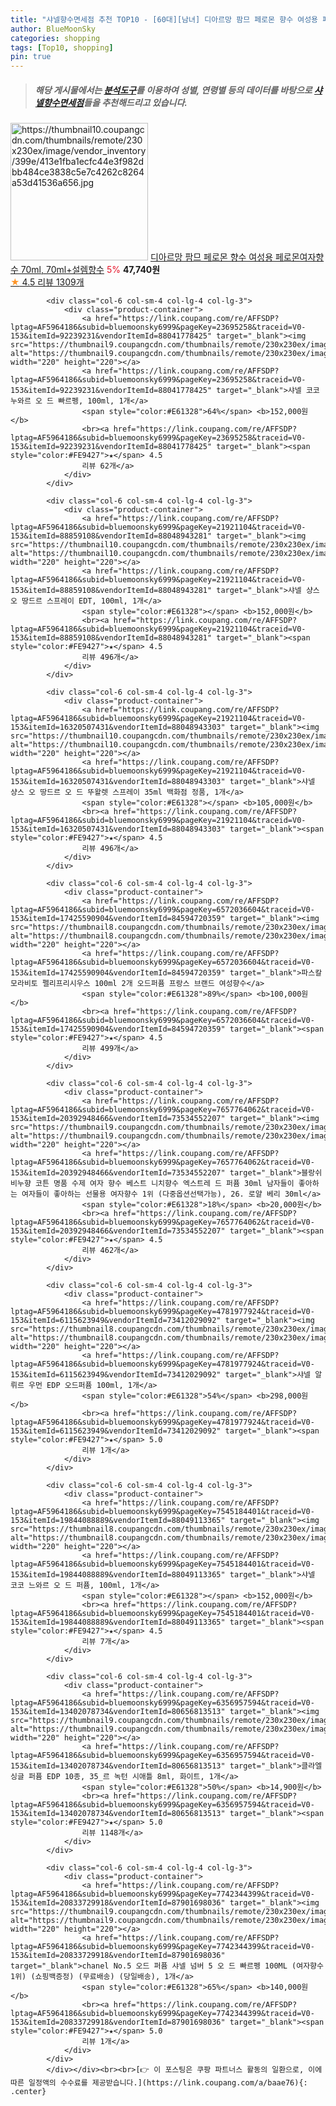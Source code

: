 ```yaml
---
title: "샤넬향수면세점 추천 TOP10 - [60대][남녀] 디아르망 팜므 페로몬 향수 여성용 페로몬여자향수 70ml, 70ml+설렘향수"
author: BlueMoonSky
categories: shopping
tags: [Top10, shopping]
pin: true
---
```


> ##### 해당 게시물에서는 [**분석도구**](https://itemscout.io/)를 이용하여 **성별**, **연령별** 등의 데이터를 바탕으로 [**샤넬향수면세점**](https://link.coupang.com/a/baae76)들을 추천해드리고 있습니다.
<div class="container"><div class="row">
            <div class="col-6 col-sm-4 col-lg-4 col-lg-3">
                <div class="product-container">
                    <a href="https://link.coupang.com/re/AFFSDP?lptag=AF5964186&subid=bluemoonsky6999&pageKey=7680349192&traceid=V0-153&itemId=20512387047&vendorItemId=81864427129" target="_blank"><img src="https://thumbnail10.coupangcdn.com/thumbnails/remote/230x230ex/image/vendor_inventory/399e/413e1fba1ecfc44e3f982dbb484ce3838c5e7c4262c8264a53d41536a656.jpg" alt="https://thumbnail10.coupangcdn.com/thumbnails/remote/230x230ex/image/vendor_inventory/399e/413e1fba1ecfc44e3f982dbb484ce3838c5e7c4262c8264a53d41536a656.jpg" width="220" height="220"></a>
                    <a href="https://link.coupang.com/re/AFFSDP?lptag=AF5964186&subid=bluemoonsky6999&pageKey=7680349192&traceid=V0-153&itemId=20512387047&vendorItemId=81864427129" target="_blank">디아르망 팜므 페로몬 향수 여성용 페로몬여자향수 70ml, 70ml+설렘향수</a>
                    <span style="color:#E61328">5%</span> <b>47,740원</b>
                    <br><a href="https://link.coupang.com/re/AFFSDP?lptag=AF5964186&subid=bluemoonsky6999&pageKey=7680349192&traceid=V0-153&itemId=20512387047&vendorItemId=81864427129" target="_blank"><span style="color:#FE9427">★</span> 4.5
                    리뷰 1309개</a>
                </div>
            </div>
            
            <div class="col-6 col-sm-4 col-lg-4 col-lg-3">
                <div class="product-container">
                    <a href="https://link.coupang.com/re/AFFSDP?lptag=AF5964186&subid=bluemoonsky6999&pageKey=23695258&traceid=V0-153&itemId=92239231&vendorItemId=88041778425" target="_blank"><img src="https://thumbnail9.coupangcdn.com/thumbnails/remote/230x230ex/image/vendor_inventory/3af4/b39e5b2f3fb176f8fc6680021027baa0f950ff01892fd6e6317b2e40e2b2.jpg" alt="https://thumbnail9.coupangcdn.com/thumbnails/remote/230x230ex/image/vendor_inventory/3af4/b39e5b2f3fb176f8fc6680021027baa0f950ff01892fd6e6317b2e40e2b2.jpg" width="220" height="220"></a>
                    <a href="https://link.coupang.com/re/AFFSDP?lptag=AF5964186&subid=bluemoonsky6999&pageKey=23695258&traceid=V0-153&itemId=92239231&vendorItemId=88041778425" target="_blank">샤넬 코코 누와르 오 드 빠르펭, 100ml, 1개</a>
                    <span style="color:#E61328">64%</span> <b>152,000원</b>
                    <br><a href="https://link.coupang.com/re/AFFSDP?lptag=AF5964186&subid=bluemoonsky6999&pageKey=23695258&traceid=V0-153&itemId=92239231&vendorItemId=88041778425" target="_blank"><span style="color:#FE9427">★</span> 4.5
                    리뷰 62개</a>
                </div>
            </div>
            
            <div class="col-6 col-sm-4 col-lg-4 col-lg-3">
                <div class="product-container">
                    <a href="https://link.coupang.com/re/AFFSDP?lptag=AF5964186&subid=bluemoonsky6999&pageKey=21921104&traceid=V0-153&itemId=88859108&vendorItemId=88048943281" target="_blank"><img src="https://thumbnail10.coupangcdn.com/thumbnails/remote/230x230ex/image/vendor_inventory/02c7/d9b4a699070c5655450e042bb1033356a752d8cb925e4bcff55f54678ac9.jpg" alt="https://thumbnail10.coupangcdn.com/thumbnails/remote/230x230ex/image/vendor_inventory/02c7/d9b4a699070c5655450e042bb1033356a752d8cb925e4bcff55f54678ac9.jpg" width="220" height="220"></a>
                    <a href="https://link.coupang.com/re/AFFSDP?lptag=AF5964186&subid=bluemoonsky6999&pageKey=21921104&traceid=V0-153&itemId=88859108&vendorItemId=88048943281" target="_blank">샤넬 샹스 오 땅드르 스프레이 EDT, 100ml, 1개</a>
                    <span style="color:#E61328"></span> <b>152,000원</b>
                    <br><a href="https://link.coupang.com/re/AFFSDP?lptag=AF5964186&subid=bluemoonsky6999&pageKey=21921104&traceid=V0-153&itemId=88859108&vendorItemId=88048943281" target="_blank"><span style="color:#FE9427">★</span> 4.5
                    리뷰 496개</a>
                </div>
            </div>
            
            <div class="col-6 col-sm-4 col-lg-4 col-lg-3">
                <div class="product-container">
                    <a href="https://link.coupang.com/re/AFFSDP?lptag=AF5964186&subid=bluemoonsky6999&pageKey=21921104&traceid=V0-153&itemId=16320507431&vendorItemId=88048943303" target="_blank"><img src="https://thumbnail10.coupangcdn.com/thumbnails/remote/230x230ex/image/vendor_inventory/e900/b8336dd7a7c95200023dbcb3fee56a54ae83043a4741aa72365c491b8930.jpg" alt="https://thumbnail10.coupangcdn.com/thumbnails/remote/230x230ex/image/vendor_inventory/e900/b8336dd7a7c95200023dbcb3fee56a54ae83043a4741aa72365c491b8930.jpg" width="220" height="220"></a>
                    <a href="https://link.coupang.com/re/AFFSDP?lptag=AF5964186&subid=bluemoonsky6999&pageKey=21921104&traceid=V0-153&itemId=16320507431&vendorItemId=88048943303" target="_blank">샤넬 샹스 오 땅드르 오 드 뚜왈렛 스프레이 35ml 백화점 정품, 1개</a>
                    <span style="color:#E61328"></span> <b>105,000원</b>
                    <br><a href="https://link.coupang.com/re/AFFSDP?lptag=AF5964186&subid=bluemoonsky6999&pageKey=21921104&traceid=V0-153&itemId=16320507431&vendorItemId=88048943303" target="_blank"><span style="color:#FE9427">★</span> 4.5
                    리뷰 496개</a>
                </div>
            </div>
            
            <div class="col-6 col-sm-4 col-lg-4 col-lg-3">
                <div class="product-container">
                    <a href="https://link.coupang.com/re/AFFSDP?lptag=AF5964186&subid=bluemoonsky6999&pageKey=6572036604&traceid=V0-153&itemId=17425590904&vendorItemId=84594720359" target="_blank"><img src="https://thumbnail8.coupangcdn.com/thumbnails/remote/230x230ex/image/vendor_inventory/6108/6ceaa60d9052219cda302946d0b8d97ef25f5f02b210b50b1898f8b32758.jpg" alt="https://thumbnail8.coupangcdn.com/thumbnails/remote/230x230ex/image/vendor_inventory/6108/6ceaa60d9052219cda302946d0b8d97ef25f5f02b210b50b1898f8b32758.jpg" width="220" height="220"></a>
                    <a href="https://link.coupang.com/re/AFFSDP?lptag=AF5964186&subid=bluemoonsky6999&pageKey=6572036604&traceid=V0-153&itemId=17425590904&vendorItemId=84594720359" target="_blank">파스칼모라비토 펠리프리시우스 100ml 2개 오드퍼퓸 프랑스 브랜드 여성향수</a>
                    <span style="color:#E61328">89%</span> <b>100,000원</b>
                    <br><a href="https://link.coupang.com/re/AFFSDP?lptag=AF5964186&subid=bluemoonsky6999&pageKey=6572036604&traceid=V0-153&itemId=17425590904&vendorItemId=84594720359" target="_blank"><span style="color:#FE9427">★</span> 4.5
                    리뷰 499개</a>
                </div>
            </div>
            
            <div class="col-6 col-sm-4 col-lg-4 col-lg-3">
                <div class="product-container">
                    <a href="https://link.coupang.com/re/AFFSDP?lptag=AF5964186&subid=bluemoonsky6999&pageKey=7657764062&traceid=V0-153&itemId=20392948466&vendorItemId=73534552207" target="_blank"><img src="https://thumbnail9.coupangcdn.com/thumbnails/remote/230x230ex/image/vendor_inventory/2fa2/0f97a1f283ef97587ba3981a3c6e517d5123a2a59e97dd3983d4186c2de8.jpg" alt="https://thumbnail9.coupangcdn.com/thumbnails/remote/230x230ex/image/vendor_inventory/2fa2/0f97a1f283ef97587ba3981a3c6e517d5123a2a59e97dd3983d4186c2de8.jpg" width="220" height="220"></a>
                    <a href="https://link.coupang.com/re/AFFSDP?lptag=AF5964186&subid=bluemoonsky6999&pageKey=7657764062&traceid=V0-153&itemId=20392948466&vendorItemId=73534552207" target="_blank">블랑쉬 비누향 코튼 명품 수제 여자 향수 베스트 니치향수 엑스트레 드 퍼퓸 30ml 남자들이 좋아하는 여자들이 좋아하는 선물용 여자향수 1위 (다중옵션선택가능), 26. 로얄 베리 30ml</a>
                    <span style="color:#E61328">18%</span> <b>20,000원</b>
                    <br><a href="https://link.coupang.com/re/AFFSDP?lptag=AF5964186&subid=bluemoonsky6999&pageKey=7657764062&traceid=V0-153&itemId=20392948466&vendorItemId=73534552207" target="_blank"><span style="color:#FE9427">★</span> 4.5
                    리뷰 462개</a>
                </div>
            </div>
            
            <div class="col-6 col-sm-4 col-lg-4 col-lg-3">
                <div class="product-container">
                    <a href="https://link.coupang.com/re/AFFSDP?lptag=AF5964186&subid=bluemoonsky6999&pageKey=4781977924&traceid=V0-153&itemId=6115623949&vendorItemId=73412029092" target="_blank"><img src="https://thumbnail8.coupangcdn.com/thumbnails/remote/230x230ex/image/vendor_inventory/be78/b618523875fa8697b28948885680c85d18f326575aa82a87a88789ad3432.jpg" alt="https://thumbnail8.coupangcdn.com/thumbnails/remote/230x230ex/image/vendor_inventory/be78/b618523875fa8697b28948885680c85d18f326575aa82a87a88789ad3432.jpg" width="220" height="220"></a>
                    <a href="https://link.coupang.com/re/AFFSDP?lptag=AF5964186&subid=bluemoonsky6999&pageKey=4781977924&traceid=V0-153&itemId=6115623949&vendorItemId=73412029092" target="_blank">샤넬 알뤼르 우먼 EDP 오드퍼퓸 100ml, 1개</a>
                    <span style="color:#E61328">54%</span> <b>298,000원</b>
                    <br><a href="https://link.coupang.com/re/AFFSDP?lptag=AF5964186&subid=bluemoonsky6999&pageKey=4781977924&traceid=V0-153&itemId=6115623949&vendorItemId=73412029092" target="_blank"><span style="color:#FE9427">★</span> 5.0
                    리뷰 1개</a>
                </div>
            </div>
            
            <div class="col-6 col-sm-4 col-lg-4 col-lg-3">
                <div class="product-container">
                    <a href="https://link.coupang.com/re/AFFSDP?lptag=AF5964186&subid=bluemoonsky6999&pageKey=7545184401&traceid=V0-153&itemId=19844088889&vendorItemId=88049113365" target="_blank"><img src="https://thumbnail8.coupangcdn.com/thumbnails/remote/230x230ex/image/vendor_inventory/da19/5f52a6e206d12bc3d2f3720f47f26861366df6e0e8b89492a039cce045eb.jpg" alt="https://thumbnail8.coupangcdn.com/thumbnails/remote/230x230ex/image/vendor_inventory/da19/5f52a6e206d12bc3d2f3720f47f26861366df6e0e8b89492a039cce045eb.jpg" width="220" height="220"></a>
                    <a href="https://link.coupang.com/re/AFFSDP?lptag=AF5964186&subid=bluemoonsky6999&pageKey=7545184401&traceid=V0-153&itemId=19844088889&vendorItemId=88049113365" target="_blank">샤넬 코코 느와르 오 드 퍼퓸, 100ml, 1개</a>
                    <span style="color:#E61328"></span> <b>152,000원</b>
                    <br><a href="https://link.coupang.com/re/AFFSDP?lptag=AF5964186&subid=bluemoonsky6999&pageKey=7545184401&traceid=V0-153&itemId=19844088889&vendorItemId=88049113365" target="_blank"><span style="color:#FE9427">★</span> 4.5
                    리뷰 7개</a>
                </div>
            </div>
            
            <div class="col-6 col-sm-4 col-lg-4 col-lg-3">
                <div class="product-container">
                    <a href="https://link.coupang.com/re/AFFSDP?lptag=AF5964186&subid=bluemoonsky6999&pageKey=6356957594&traceid=V0-153&itemId=13402078734&vendorItemId=80656813513" target="_blank"><img src="https://thumbnail9.coupangcdn.com/thumbnails/remote/230x230ex/image/vendor_inventory/210e/e14bac5b93f8e04ab74b842e87cc448dfc7c4fba3e9101b3368ba85ff430.jpg" alt="https://thumbnail9.coupangcdn.com/thumbnails/remote/230x230ex/image/vendor_inventory/210e/e14bac5b93f8e04ab74b842e87cc448dfc7c4fba3e9101b3368ba85ff430.jpg" width="220" height="220"></a>
                    <a href="https://link.coupang.com/re/AFFSDP?lptag=AF5964186&subid=bluemoonsky6999&pageKey=6356957594&traceid=V0-153&itemId=13402078734&vendorItemId=80656813513" target="_blank">클라엘 싱글 퍼퓸 EDP 10종, 35_르 녹턴 시애틀 8ml, 화이트, 1개</a>
                    <span style="color:#E61328">50%</span> <b>14,900원</b>
                    <br><a href="https://link.coupang.com/re/AFFSDP?lptag=AF5964186&subid=bluemoonsky6999&pageKey=6356957594&traceid=V0-153&itemId=13402078734&vendorItemId=80656813513" target="_blank"><span style="color:#FE9427">★</span> 5.0
                    리뷰 1148개</a>
                </div>
            </div>
            
            <div class="col-6 col-sm-4 col-lg-4 col-lg-3">
                <div class="product-container">
                    <a href="https://link.coupang.com/re/AFFSDP?lptag=AF5964186&subid=bluemoonsky6999&pageKey=7742344399&traceid=V0-153&itemId=20833729918&vendorItemId=87901698036" target="_blank"><img src="https://thumbnail9.coupangcdn.com/thumbnails/remote/230x230ex/image/vendor_inventory/ea99/b6b7370c52566e5c5a94b084c39bf2b4a1684ed789f94a2e70c7ee18a5f8.jpg" alt="https://thumbnail9.coupangcdn.com/thumbnails/remote/230x230ex/image/vendor_inventory/ea99/b6b7370c52566e5c5a94b084c39bf2b4a1684ed789f94a2e70c7ee18a5f8.jpg" width="220" height="220"></a>
                    <a href="https://link.coupang.com/re/AFFSDP?lptag=AF5964186&subid=bluemoonsky6999&pageKey=7742344399&traceid=V0-153&itemId=20833729918&vendorItemId=87901698036" target="_blank">chanel No.5 오드 퍼퓸 샤넬 넘버 5 오 드 빠르펭 100ML (여자향수1위) (쇼핑백증정) (무료배송) (당일배송), 1개</a>
                    <span style="color:#E61328">65%</span> <b>140,000원</b>
                    <br><a href="https://link.coupang.com/re/AFFSDP?lptag=AF5964186&subid=bluemoonsky6999&pageKey=7742344399&traceid=V0-153&itemId=20833729918&vendorItemId=87901698036" target="_blank"><span style="color:#FE9427">★</span> 5.0
                    리뷰 1개</a>
                </div>
            </div>
            </div></div><br><br>[👉 이 포스팅은 쿠팡 파트너스 활동의 일환으로, 이에 따른 일정액의 수수료를 제공받습니다.](https://link.coupang.com/a/baae76){: .center}